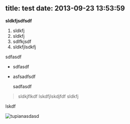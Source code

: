 title: test
date: 2013-09-23 13:53:59
---
**sldkfjsdfsdf**

1. sldkfj
2. sldkfj
3. sdlfkjsdf
4. sldkfjlsdkfj

sdfasdf

- sdfasdf
- asfsadfsdf

	sadfasdf


> sldkjflkdf
> lskdfjlskdjfdf
sldkfj

lskdf


![tupian](http://www.google.com.hk/images/srpr/logo4w.png)asdasd
